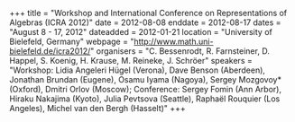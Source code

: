 +++
title = "Workshop and International Conference on Representations of Algebras (ICRA 2012)"
date = 2012-08-08
enddate = 2012-08-17
dates = "August 8 - 17, 2012"
dateadded = 2012-01-21
location = "University of Bielefeld, Germany"
webpage = "http://www.math.uni-bielefeld.de/icra2012/"
organisers = "C. Bessenrodt, R. Farnsteiner, D. Happel, S. Koenig, H. Krause, M. Reineke, J. Schröer"
speakers = "Workshop: Lidia Angeleri Hügel (Verona), Dave Benson (Aberdeen), Jonathan Brundan (Eugene), Osamu Iyama (Nagoya), Sergey Mozgovoy* (Oxford), Dmitri Orlov (Moscow); Conference: Sergey Fomin (Ann Arbor), Hiraku Nakajima (Kyoto), Julia Pevtsova (Seattle), Raphaël Rouquier (Los Angeles), Michel van den Bergh (Hasselt)"
+++
